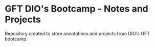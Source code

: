 # GFT DIO's Bootcamp - Notes and Projects
Repository created to store annotations and projects from DIO's GFT bootcamp.
